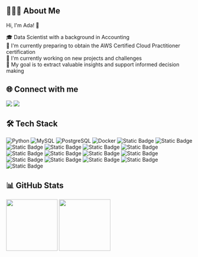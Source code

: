 
## 👩🏻‍💻 About Me
Hi, I'm Ada! 👋

🎓 Data Scientist with a background in Accounting\
🌱 I'm currently preparing to obtain the AWS Certified Cloud Practitioner certification \
🔭 I'm currently working on new projects and challenges \
🎯 My goal is to extract valuable insights and support informed decision making

## 🌐 Connect with me
<a href="https://www.linkedin.com/in/adaparhuana/"><img src="https://img.shields.io/badge/Linkedin-black?logo=Linkedin&logoColor=white&labelColor=blue&color=blue"/></a>
<a href="https://discord.gg/9bX5cnSxvy"><img src="https://img.shields.io/badge/Discord-black?logo=Discord&logoColor=white&labelColor=%234040ff&color=%234040ff"/></a>



## 🛠️ Tech Stack
![Python](https://img.shields.io/badge/Python-black?logo=Python&labelColor=black)
![MySQL](https://img.shields.io/badge/MySQL-black?logo=MySQL&labelColor=black)
![PostgreSQL](https://img.shields.io/badge/PostgreSQL-black?logo=PostgreSQL&logoColor=blue&labelColor=black&link=PostgreSQL)
![Docker](https://img.shields.io/badge/Docker-black?logo=Docker)
![Static Badge](https://img.shields.io/badge/Airflow-airflow?logo=Apache-Airflow&logoColor=green&labelColor=black&color=black)
![Static Badge](https://img.shields.io/badge/Hadoop-Hadoop?logo=apache-Hadoop&logoColor=blue&labelColor=black&color=black)
![Static Badge](https://img.shields.io/badge/Power-BI-BI?logo=Power-BI&labelColor=black&color=black)
![Static Badge](https://img.shields.io/badge/Looker-Studio-Studio?logo=Looker&labelColor=black&color=black)
![Static Badge](https://img.shields.io/badge/Streamlit-Streamlit?logo=streamlit&logoColor=red&labelColor=black&color=black)
![Static Badge](https://img.shields.io/badge/ScikitLearn-ScikitLearn?logo=scikit-learn&logoColor=orange&labelColor=black&color=black)
![Static Badge](https://img.shields.io/badge/AWS-black?logo=amazon)
![Static Badge](https://img.shields.io/badge/Azure-Azure?logo=microsoft-Azure&logoColor=blue&labelColor=black&color=black)
![Static Badge](https://img.shields.io/badge/GCP-GCP?logo=google-cloud&logoColor=blue&labelColor=black&color=black)
![Static Badge](https://img.shields.io/badge/GitHub-black?logo=GitHub)
![Static Badge](https://img.shields.io/badge/Git-black?logo=Git)
![Static Badge](https://img.shields.io/badge/VSCode-VSCode?logo=visual-studio&logoColor=blue&labelColor=black&color=black)
![Static Badge](https://img.shields.io/badge/Trello-Trello?logo=Trello&logoColor=%2300AAE4&labelColor=black&color=black)
![Static Badge](https://img.shields.io/badge/Notion-Notion?logo=notion&labelColor=black&color=black)
![Static Badge](https://img.shields.io/badge/jira-Jira?logo=jira&logoColor=blue&labelColor=black&color=black)


## 📊 GitHub Stats

<p>
    <img align="center" src="https://github-readme-stats.vercel.app/api?username=adaparhuana&show_icons=true&theme=algolia" height="139" />
    <img align="center" src="https://github-readme-stats-eight-theta.vercel.app/api/top-langs/?username=adaparhuana&layout=compact&langs_count=8&theme=algolia" height="139" />
</p>
<br>


